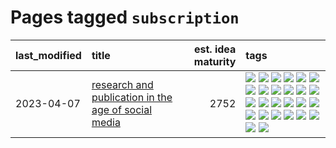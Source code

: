 # Pages tagged `subscription`

|last_modified|title|est. idea maturity|tags
|:---|:---|---:|:---|
|2023-04-07|[research and publication in the age of social media](../research-and-social.md)|2752|[![](https://img.shields.io/badge/tag-arxiv-4377c4)](../tags/arxiv.md) [![](https://img.shields.io/badge/tag-citation-b443ff)](../tags/citation.md) [![](https://img.shields.io/badge/tag-corrections-37db7)](../tags/corrections.md) [![](https://img.shields.io/badge/tag-credit-fae99e)](../tags/credit.md) [![](https://img.shields.io/badge/tag-curation-67053)](../tags/curation.md) [![](https://img.shields.io/badge/tag-discoverability-fdf6a0)](../tags/discoverability.md) [![](https://img.shields.io/badge/tag-discussion-587798)](../tags/discussion.md) [![](https://img.shields.io/badge/tag-feed-288446)](../tags/feed.md) [![](https://img.shields.io/badge/tag-git-6819c6)](../tags/git.md) [![](https://img.shields.io/badge/tag-git-6819c6)](../tags/git.md) [![](https://img.shields.io/badge/tag-historyofscience-cd61a2)](../tags/historyofscience.md) [![](https://img.shields.io/badge/tag-mastodon-95c41e)](../tags/mastodon.md) [![](https://img.shields.io/badge/tag-openreview-6a13a1)](../tags/openreview.md) [![](https://img.shields.io/badge/tag-paperswithcode-7fafe1)](../tags/paperswithcode.md) [![](https://img.shields.io/badge/tag-platform-7385b0)](../tags/platform.md) [![](https://img.shields.io/badge/tag-publication-29349d)](../tags/publication.md) [![](https://img.shields.io/badge/tag-reproducibility-539c8)](../tags/reproducibility.md) [![](https://img.shields.io/badge/tag-research-b61d4d)](../tags/research.md) [![](https://img.shields.io/badge/tag-retractions-b4bfb)](../tags/retractions.md) [![](https://img.shields.io/badge/tag-search-1fc7b)](../tags/search.md) [![](https://img.shields.io/badge/tag-socialmedia-17673)](../tags/socialmedia.md) [![](https://img.shields.io/badge/tag-stackoverflow-a7221f)](../tags/stackoverflow.md) [![](https://img.shields.io/badge/tag-subscription-b0d845)](../tags/subscription.md) [![](https://img.shields.io/badge/tag-transparency-957448)](../tags/transparency.md) [![](https://img.shields.io/badge/tag-twitter-6ee5de)](../tags/twitter.md) [![](https://img.shields.io/badge/tag-validation-48b79f)](../tags/validation.md)|